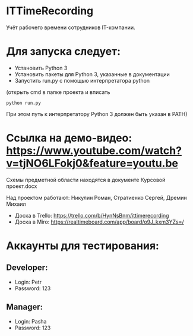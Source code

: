 # ITTimeRecording
Учёт рабочего времени сотрудников IT-компании.

# Для запуска следует:

- Установить Python 3
- Установить пакеты для Python 3, указанные в документации
- Запустить run.py с помощью интерпретатора python

(открыть cmd в папке проекта и вписать
    
    python run.py

При этом путь к интерпретатору Python 3 должен быть указан в PATH)

# Ссылка на демо-видео:  https://www.youtube.com/watch?v=tjNO6LFokj0&feature=youtu.be

Схемы предметной области находятся в документе Курсовой проект.docx

Над проектом работают: Никулин Роман, Стратиенко Сергей, Дремин Михаил
- Доска в Trello: https://trello.com/b/HynNsBnm/ittimerecording
- Доска в Miro: https://realtimeboard.com/app/board/o9J_kxm3YZs=/

# Аккаунты для тестирования:

Developer:
------------
- Login: Petr
- Password: 123

Manager:
------------
- Login: Pasha
- Password: 123
